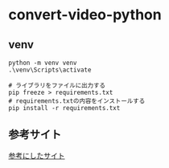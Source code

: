 # convert-video-python



## venv


```shell
python -m venv venv
.\venv\Scripts\activate
```


```shell
# ライブラリをファイルに出力する
pip freeze > requirements.txt
# requirements.txtの内容をインストールする
pip install -r requirements.txt

```


## 参考サイト

[参考にしたサイト](https://qiita.com/SatoshiGachiFujimoto/items/c63f3ebe4523ebd43ce7)